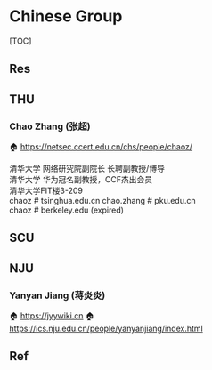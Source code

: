 # Chinese Group

[TOC]



## Res



## THU
### Chao Zhang (张超)
🏠 https://netsec.ccert.edu.cn/chs/people/chaoz/

清华大学 网络研究院副院长 长聘副教授/博导   
清华大学 华为冠名副教授，CCF杰出会员   
清华大学FIT楼3-209  
chaoz # tsinghua.edu.cn
chao.zhang # pku.edu.cn   
chaoz # berkeley.edu (expired)



## SCU



## NJU
### Yanyan Jiang (蒋炎炎)
🏠 https://jyywiki.cn
🏠 https://ics.nju.edu.cn/people/yanyanjiang/index.html



## Ref

